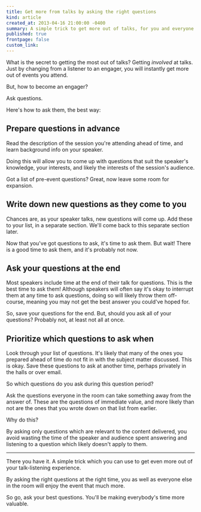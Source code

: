 ```yaml
---
title: Get more from talks by asking the right questions
kind: article
created_at: 2013-04-16 21:00:00 -0400
summary: A simple trick to get more out of talks, for you and everyone else in attendance.
published: true
frontpage: false
custom_link: 
---
```


<p class="article-intro">What is the secret to getting the most out of talks? Getting <em>involved</em> at talks. Just by changing from a listener to an engager, you will instantly get more out of events you attend.</p>

But, how to become an engager?

Ask questions.

Here's how to ask them, the best way:

## Prepare questions in advance

Read the description of the session you're attending ahead of time, and learn background info on your speaker.

Doing this will allow you to come up with questions that suit the speaker's knowledge, your interests, and likely the interests of the session's audience.

Got a list of pre-event questions? Great, now leave some room for expansion.

## Write down new questions as they come to you

Chances are, as your speaker talks, new questions will come up. Add these to your list, in a separate section. We'll come back to this separate section later.

Now that you've got questions to ask, it's time to ask them. But wait! There is a good time to ask them, and it's probably not now.

## Ask your questions at the end

Most speakers include time at the end of their talk for questions. This is the best time to ask them! Although speakers will often say it's okay to interrupt them at any time to ask questions, doing so will likely throw them off-course, meaning you may not get the best answer you could've hoped for.

So, save your questions for the end. But, should you ask all of your questions? Probably not, at least not all at once.

## Prioritize which questions to ask when

Look through your list of questions. It's likely that many of the ones you prepared ahead of time do not fit in with the subject matter discussed. This is okay. Save these questions to ask at another time, perhaps privately in the halls or over email.

So which questions do you ask during this question period?

Ask the questions everyone in the room can take something away from the answer of. These are the questions of immediate value, and more likely than not are the ones that you wrote down on that list from earlier.

Why do this?

By asking only questions which are relevant to the content delivered, you avoid wasting the time of the speaker and audience spent answering and listening to a question which likely doesn't apply to them.

* * *

There you have it. A simple trick which you can use to get even more out of your talk-listening experience.

By asking the right questions at the right time, you as well as everyone else in the room will enjoy the event that much more.

So go, ask your best questions. You'll be making everybody's time more valuable.
